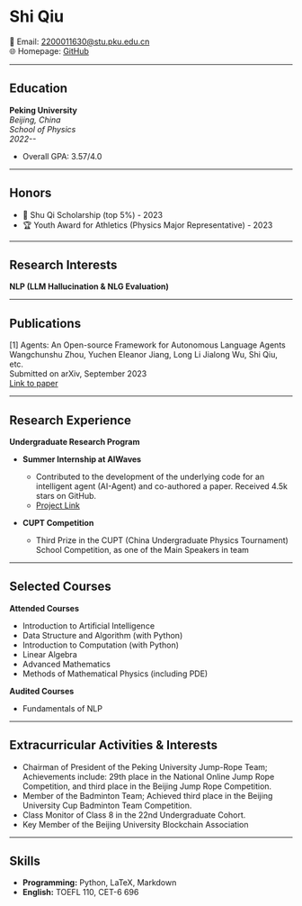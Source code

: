 # Shi Qiu

📧 Email: 2200011630@stu.pku.edu.cn  
🌐 Homepage: [GitHub](https://github.com/StephenQSstarThomas)

---

## Education

**Peking University**  
*Beijing, China*  
*School of Physics*  
*2022--*  
- Overall GPA: 3.57/4.0  

---

## Honors

- 🏅 Shu Qi Scholarship (top 5%) - 2023  
- 🏆 Youth Award for Athletics (Physics Major Representative) - 2023  

---

## Research Interests

**NLP (LLM Hallucination & NLG Evaluation)**  

---

## Publications

[1] Agents: An Open-source Framework for Autonomous Language Agents  
Wangchunshu Zhou, Yuchen Eleanor Jiang, Long Li Jialong Wu, Shi Qiu, etc.  
Submitted on arXiv, September 2023  
[Link to paper](https://arxiv.org/abs/2309.07870)

---

## Research Experience

**Undergraduate Research Program**

- **Summer Internship at AIWaves**
  - Contributed to the development of the underlying code for an intelligent agent (AI-Agent) and co-authored a paper. Received 4.5k stars on GitHub.
  - [Project Link](https://github.com/aiwaves-cn/agents)

- **CUPT Competition**
  - Third Prize in the CUPT (China Undergraduate Physics Tournament) School Competition, as one of the Main Speakers in team

---

## Selected Courses

**Attended Courses**
- Introduction to Artificial Intelligence
- Data Structure and Algorithm (with Python)
- Introduction to Computation (with Python)
- Linear Algebra
- Advanced Mathematics
- Methods of Mathematical Physics (including PDE)

**Audited Courses**
- Fundamentals of NLP

---

## Extracurricular Activities & Interests

- Chairman of President of the Peking University Jump-Rope Team; Achievements include: 29th place in the National Online Jump Rope Competition, and third place in the Beijing Jump Rope Competition.
- Member of the Badminton Team; Achieved third place in the Beijing University Cup Badminton Team Competition.
- Class Monitor of Class 8 in the 22nd Undergraduate Cohort.
- Key Member of the Beijing University Blockchain Association

---

## Skills

- **Programming:** Python, LaTeX, Markdown
- **English:** TOEFL 110, CET-6 696

